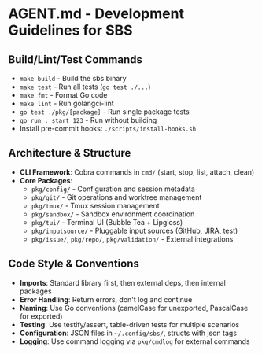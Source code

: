 # AGENT.md - Development Guidelines for SBS

## Build/Lint/Test Commands
- `make build` - Build the sbs binary
- `make test` - Run all tests (`go test ./...`)
- `make fmt` - Format Go code
- `make lint` - Run golangci-lint
- `go test ./pkg/[package]` - Run single package tests
- `go run . start 123` - Run without building
- Install pre-commit hooks: `./scripts/install-hooks.sh`

## Architecture & Structure
- **CLI Framework**: Cobra commands in `cmd/` (start, stop, list, attach, clean)
- **Core Packages**: 
  - `pkg/config/` - Configuration and session metadata
  - `pkg/git/` - Git operations and worktree management  
  - `pkg/tmux/` - Tmux session management
  - `pkg/sandbox/` - Sandbox environment coordination
  - `pkg/tui/` - Terminal UI (Bubble Tea + Lipgloss)
  - `pkg/inputsource/` - Pluggable input sources (GitHub, JIRA, test)
  - `pkg/issue/`, `pkg/repo/`, `pkg/validation/` - External integrations

## Code Style & Conventions
- **Imports**: Standard library first, then external deps, then internal packages
- **Error Handling**: Return errors, don't log and continue
- **Naming**: Use Go conventions (camelCase for unexported, PascalCase for exported)
- **Testing**: Use testify/assert, table-driven tests for multiple scenarios
- **Configuration**: JSON files in `~/.config/sbs/`, structs with json tags
- **Logging**: Use command logging via `pkg/cmdlog` for external commands
